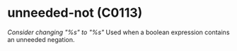# unneeded-not (C0113)
*Consider changing \"%s\" to \"%s\"* Used when a boolean expression
contains an unneeded negation.

